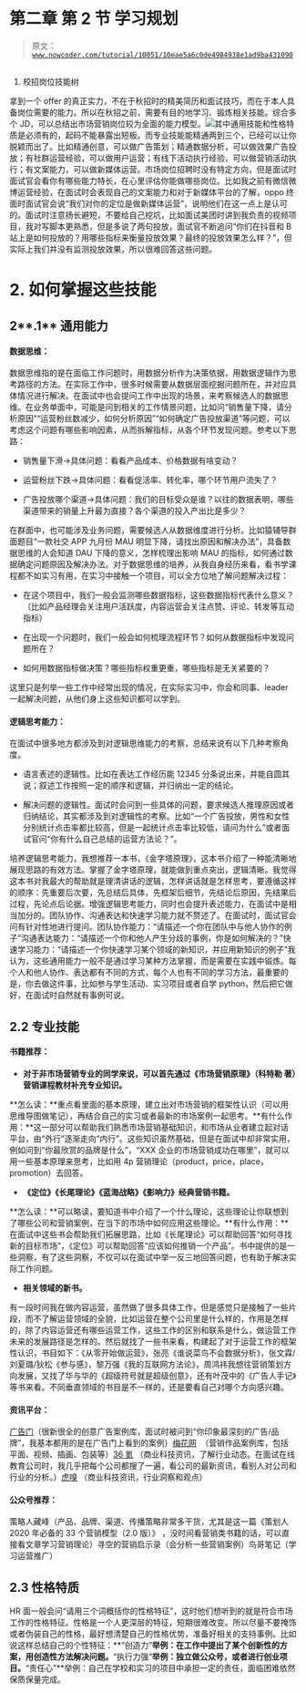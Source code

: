 # 第二章 第 2 节 学习规划

> 原文：[`www.nowcoder.com/tutorial/10051/10eae5a6c0de4984938e1ad9ba431090`](https://www.nowcoder.com/tutorial/10051/10eae5a6c0de4984938e1ad9ba431090)

## 

1.  校招岗位技能树

拿到一个 offer 的真正实力，不在于秋招时的精美简历和面试技巧，而在于本人具备岗位需要的能力。所以在秋招之前，需要有目的地学习、锻炼相关技能。综合多个 JD，可以总结出市场营销岗位较为全面的能力模型。![](img/44892e4257145752796f84a79dc04c2e.png)其中通用技能和性格特质是必须有的，起码不能暴露出短板。而专业技能能精通两到三个，已经可以让你脱颖而出了。比如精通创意，可以做广告策划；精通数据分析，可以做效果广告投放；有社群运营经验，可以做用户运营；有线下活动执行经验，可以做营销活动执行；有文案能力，可以做新媒体运营。市场岗位招聘时没有特定方向，但是面试时面试官会看你有哪些能力特长，在心里评估你能做哪些岗位。比如我之前有微信微博运营经验，在面试时会表现自己的文案能力和对于新媒体平台的了解，oppo 终面时面试官会说“我们对你的定位是做新媒体运营”，说明他们在这一点上是认可的。面试时注意扬长避短，不要给自己挖坑，比如面试美团时讲到我负责的视频项目，我对写脚本更熟悉，但是多说了两句投放，面试官不断追问“你们在抖音和 B 站上是如何投放的？用哪些指标来衡量投放效果？最终的投放效果怎么样？”，但实际上我们并没有监测投放效果，所以很难回答这些问题。

# 2. 如何掌握这些技能

## **2****.1** **通用能力**

#### **数据思维：**

数据思维指的是在面临工作问题时，用数据分析作为决策依据，用数据逻辑作为思考路径的方法。在实际工作中，很多时候需要从数据层面挖掘问题所在，并对应具体情况进行解决。在面试中也会提问工作中出现的场景，来考察候选人的数据思维。在业务单面中，可能是问到相关的工作情景问题，比如问“销售量下降，请分析原因”“运营粉丝数减少，如何分析原因”“如何确定广告投放渠道”等问题，可以考虑这个问题有哪些影响因素，从而拆解指标，从各个环节发现问题。参考以下思路：

*   销售量下滑→具体问题：看看产品成本、价格数据有啥变动？

*   运营粉丝下跌→具体问题：看看促活率、转化率，哪个环节用户流失了？

*   广告投放哪个渠道→具体问题：我们的目标受众是谁？以往的数据表明，哪些渠道带来的销量上升最为直接？各个渠道的投入产出比是多少？

在群面中，也可能涉及业务问题，需要候选人从数据维度进行分析。比如猿辅导群面题目“一款社交 APP 九月份 MAU 明显下降，请找出原因和解决办法”，具备数据思维的人会知道 DAU 下降的意义，怎样梳理出影响 MAU 的指标，如何通过数据确定问题原因及解决办法。对于数据思维的培养，从我自身经历来看，看书学课程都不如实习有用，在实习中接触一个项目，可以全方位地了解问题解决过程：

*   在这个项目中，我们一般会监测哪些数据指标，这些数据指标代表什么意义？（比如产品经理会关注用户活跃度，内容运营会关注点赞、评论、转发等互动指标）

*   在出现一个问题时，我们一般会如何梳理流程环节？如何从数据指标中发现问题所在？

*   如何用数据指标做决策？哪些指标权重更重，哪些指标是无关紧要的？

这里只是列举一些工作中经常出现的情况，在实际实习中，你会和同事、leader 一起解决问题，从他们身上这些知识都可以学到。

#### 逻辑思考能力：

在面试中很多地方都涉及到对逻辑思维能力的考察，总结来说有以下几种考察角度。

*   语言表述的逻辑性。比如在表达工作经历能 12345 分条说出来，并能自圆其说；叙述工作按照一定的顺序和逻辑，并归纳出一定的结论。

*   解决问题的逻辑性。面试时会问到一些具体的问题，要求候选人推理原因或者归纳结论，其实都涉及到对逻辑性的考察。比如“一个广告投放，男性和女性分别统计点击率都比较高，但是一起统计点击率比较低，请问为什么”或者面试官问“你有什么自己总结的运营方法论？”。

培养逻辑思考能力，我想推荐一本书，《金字塔原理》，这本书介绍了一种能清晰地展现思路的有效方法。掌握了金字塔原理，就能做到重点突出，逻辑清晰。我觉得这本书对我最大的帮助就是理清讲话的逻辑，怎样讲话就是怎样思考，要遵循这样的顺序：先重要后次要，先总结后具体，先框架后细节，先结论后原因，先结果后过程，先论点后论据。增强逻辑思考能力，同时也会提升表述能力，在面试中是相当加分的。团队协作、沟通表达和快速学习能力就不赘述了。在面试时，面试官会问有针对性地进行提问。团队协作能力：“请描述一个你在团队中与他人协作的例子”沟通表达能力：“请描述一个你和他人产生分歧的事例，你是如何解决的？”快速学习能力：“请描述一个你快速学习某个领域的新知识，并应用新知识的例子”我认为，这些通用能力一般不是通过学习某种方法掌握，而是需要在实践中锻炼。每个人和他人协作、表达都有不同的方式，每个人也有不同的学习方法，最重要的是，你去做这件事，比如参与学生活动、实习项目或者自学 python，然后把它做好，在面试时自然就有事例可说。

## **2.2** **专业技能**

#### 书籍推荐：

*   **对于非市场营销专业的同学来说，可以首先通过《市场营销原理》（科特勒 著）营销课程教材补充专业知识。**

**怎么读：**重点看里面的基本原理，建立出对市场营销的框架性认识（可以用思维导图做笔记），再结合自己的实习或者最新的市场案例一起思考。**有什么作用：**这一部分可以帮助我们熟悉市场营销基础知识，和市场从业者建立起对话平台，由“外行”逐渐走向“内行”。这些知识虽然基础，但是在面试中却非常实用，例如问到“你最欣赏的品牌是什么”，“XXX 企业的市场营销成功在哪里”，就可以用一些基本原理来思考，比如用 4p 营销理论（product，price，place，promotion）去回答。

*   **《定位》《长尾理论》《蓝海战略》《影响力》经典营销书籍。**

**怎么读：**可以略读，要知道书中介绍了一个什么理论，这些理论让你联想到了哪些公司和营销案例，在当下的市场中如何应用这些理论。**有什么作用：**在面试中这些书会帮助我们拓展思路，比如《长尾理论》可以帮助回答“如何寻找新的目标市场”，《定位》可以帮助回答“应该如何推销一个产品”。书中提供的是一些洞察，有了这些洞察，不仅可以在面试中举一反三地回答问题，也有助于解决实际工作问题。

*   **相关领域的新书。**

有一段时间我在做内容运营，虽然做了很多具体工作，但是感觉只是接触了一些片段，而不了解运营领域的全貌，比如运营在整个公司里是什么样的，作用是怎样的，除了内容运营还有哪些运营工作，这些工作的区别和联系是什么，做运营工作未来的发展路径是怎样的。然后就找了一些书来看，构建起了对于运营工作的框架性认识，书目如下：《从零开始做运营》，张亮《谁说菜鸟不会数据分析》，张文霖/刘夏璐/狄松《参与感》，黎万强《我的互联网方法论》，周鸿祎我想往营销策划方向发展，又找了华与华的《超级符号就是超级创意》，还有叶茂中的《广告人手记》等书来看。不同垂直领域的书目是不一样的，还是要看自己对哪个方向感兴趣。

#### 资讯平台：

[广告门](https://www.adquan.com/)（很新很全的创意广告案例库，面试时被问到“你印象最深刻的广告/品牌”，我基本都用的是在广告门上看到的案例）[梅花网](https://www.meihua.info/shots!0!0!41!0!0)  （营销作品案例库，包括平面、视频、插画、包装等）[36 氪](https://36kr.com/) （商业科技资讯，了解行业动态。在面试在线教育公司时，我几乎把每个公司都搜了一遍，看公司的最新资讯，看别人对公司和行业的分析。）[虎嗅](https://www.huxiu.com/) （商业科技资讯，行业洞察和观点）

#### 公众号推荐：

策略人藏峰（产品、品牌、渠道、传播策略非常多干货，尤其是这一篇《策划人 2020 年必备的 33 个营销模型（2.0 版）》 ，没时间看营销类书籍的话，可以直接看文章学习营销理论）寻空的营销启示录（会分析一些营销案例）鸟哥笔记（学习运营推广）

## 2.3 性格特质

HR 面一般会问“请用三个词概括你的性格特征”，这时他们想听到的就是符合市场工作的性格特征。性格是一个人更深层的特征，短期很难改变。所以尽量不要掩饰或者伪装自己的性格，最好想清楚自己的性格优势，准备好相关的支持事例。比如说这样总结自己的个性特征：**“创造力”**举例：在工作中提出了某个创新性的方案，用创造性方法解决问题。**“执行力强“**举例：独立做公众号，或者进行创业项目。**“责任心”**举例：自己在学校和实习的项目中承担一定的责任，面临困难依然保质保量完成。